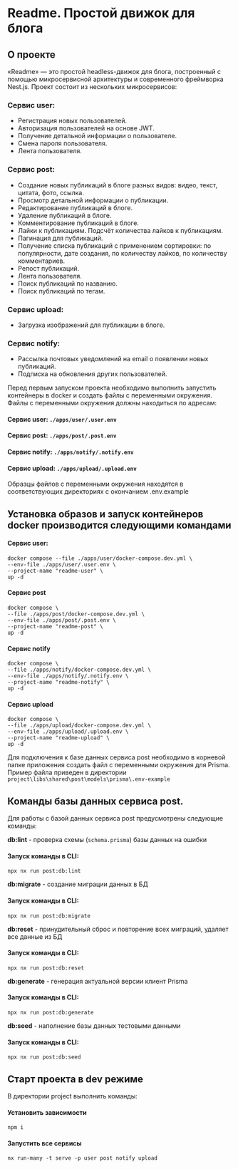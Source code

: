 # Readme. Простой движок для блога
## О проекте
«Readme» — это простой headless-движок для блога, построенный с помощью микросервисной архитектуры и современного фреймворка Nest.js. Проект состоит из нескольких микросервисов:
### Сервис user: 
- Регистрация новых пользователей.
- Авторизация пользователей на основе JWT.
- Получение детальной информации о пользователе.
- Смена пароля пользователя.
- Лента пользователя.
### Сервиc post:
- Создание новых публикаций в блоге разных видов: видео, текст, цитата, фото, ссылка.
- Просмотр детальной информации о публикации.
- Редактирование публикаций в блоге.
- Удаление публикаций в блоге.
- Комментирование публикаций в блоге.
- Лайки к публикациям. Подсчёт количества лайков к публикациям.
- Пагинация для публикаций.
- Получение списка публикаций с применением сортировки: по популярности, дате создания, по количеству лайков, по количеству комментариев.
- Репост публикаций.
- Лента пользователя.
- Поиск публикаций по названию.
- Поиск публикаций по тегам.
### Сервис upload:
- Загрузка изображений для публикации в блоге.
### Сервис notify:
- Рассылка почтовых уведомлений на email о появлении новых публикаций.
- Подписка на обновления других пользователей.

Перед первым запуском проекта необходимо выполнить запустить контейнеры в docker и создать файлы с переменными окружения. Файлы с переменными окружения должны находиться по адресам:

#### Сервис user: `./apps/user/.user.env`

#### Сервис post: `./apps/post/.post.env`

#### Сервис notify: `./apps/notify/.notify.env`

#### Сервис upload: `./apps/upload/.upload.env`

Образцы файлов с переменными окружения находятся в соответствующих директориях с окончанием .env.example

## Установка образов и запуск контейнеров docker производится следующими командами

#### Сервис user:
```
docker compose --file ./apps/user/docker-compose.dev.yml \
--env-file ./apps/user/.user.env \
--project-name "readme-user" \
up -d
```
#### Сервис post
```
docker compose \
--file ./apps/post/docker-compose.dev.yml \
--env-file ./apps/post/.post.env \
--project-name "readme-post" \
up -d
```
#### Сервис notify
```
docker compose \
--file ./apps/notify/docker-compose.dev.yml \
--env-file ./apps/notify/.notify.env \
--project-name "readme-notify" \
up -d
```
#### Сервис upload
```
docker compose \
--file ./apps/upload/docker-compose.dev.yml \
--env-file ./apps/upload/.upload.env \
--project-name "readme-upload" \
up -d
```
Для подключения к базе данных сервиса post необходимо в корневой папке приложения создать файл с переменными окружения для Prisma. Пример файла приведен в директории `project\libs\shared\post\models\prisma\.env-example`

## Команды базы данных сервиса post.

Для работы с базой данных сервиса post предусмотрены следующие команды:

**db:lint** - проверка схемы (`schema.prisma`) базы данных на ошибки
#### Запуск команды в CLI:
```
npx nx run post:db:lint
```
**db:migrate** - создание миграции данных в БД
#### Запуск команды в CLI:
```
npx nx run post:db:migrate
```

**db:reset** - принудительный сброс и повторение всех миграций, удаляет все данные из БД
#### Запуск команды в CLI:
```
npx nx run post:db:reset
```

**db:generate** - генерация актуальной версии клиент Prisma
#### Запуск команды в CLI:
```
npx nx run post:db:generate
```

**db:seed** - наполнение базы данных тестовыми данными
#### Запуск команды в CLI:
```
npx nx run post:db:seed
```

## Старт проекта в dev режиме

В директории project выполнить команды:

#### Установить зависимости
```
npm i
```
#### Запустить все сервисы

```
nx run-many -t serve -p user post notify upload 
```
